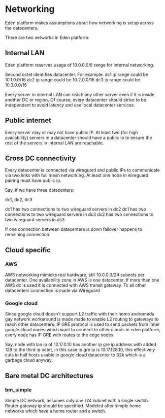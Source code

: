 # Networking

Eden platform makes assumptions about how networking is setup across the datacenters.

There are two networks in Eden platform:

## Internal LAN

Eden platform reserves usage of 10.0.0.0/8 range for internal networking.

Second octet identifies datacenter. For example:
dc1 ip range could be 10.1.0.0/16
dc2 ip range could be 10.2.0.0/16
dc3 ip range could be 10.3.0.0/16

Every server in internal LAN can reach any other server even if it is inside another DC or region. Of course, every datacenter should strive to be independent to avoid latency and use local datacenter services.

## Public internet

Every server may or may not have public IP. At least two (for high availability) servers in a datacenter should have a public ip to ensure the rest of the servers in internal LAN are reachable.

## Cross DC connectivity

Every datacenter is connected via wireguard and public IPs to communicate via two links with full mesh networking. At least one node in wireguard pairing must have public ip.

Say, if we have three datacenters:

dc1, dc2, dc3

dc1 has two connections to two wireguard servers in dc2
dc1 has two connections to two wireguard servers in dc3
dc2 has two connections to two wireguard servers in dc3

If one connection between datacenters is down failover happens to remaining connection.

## Cloud specific

### AWS

AWS networking mimicks real hardware, still 10.0.0.0/24 subnets per datacenter. One availability zone in AWS is one datacenter. If more than one AWS dc is used it is connected with AWS transit gateway. To all other datacenters connection is made via Wireguard

### Google cloud

Since google cloud doesn't support L2 traffic with their homo andromeda gay network workaround is made made to enable L2 routing to gateways to reach other datacenters. IP GRE protocol is used to send packets from inner google cloud nodes which want to connect to other clouds in eden platform, every node has IP GRE with routes to the edge nodes.

Say, node with lan ip of 10.17.0.10 has another ip gre ip address with added 128 to the third ip octet, in this case ip gre ip is 10.17.128.10, this effectively cuts in half hosts usable in google cloud datacenter to 32k which is a garbage cloud anyway.

## Bare metal DC architectures

### bm_simple

Simple DC network, assumes only one /24 subnet with a single switch.
Router gateway ip should be specified.
Modeled after simple home networks which have a home router and a switch.
